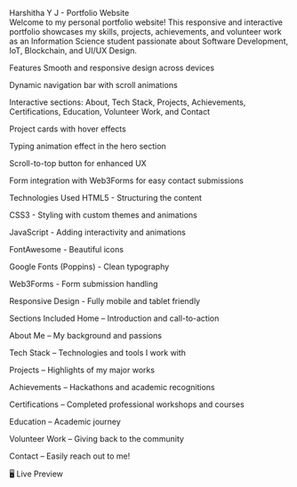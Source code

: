 Harshitha Y J - Portfolio Website<br>
Welcome to my personal portfolio website!
This responsive and interactive portfolio showcases my skills, projects, achievements, and volunteer work as an Information Science student passionate about Software Development, IoT, Blockchain, and UI/UX Design.<br>

Features
Smooth and responsive design across devices

Dynamic navigation bar with scroll animations

Interactive sections: About, Tech Stack, Projects, Achievements, Certifications, Education, Volunteer Work, and Contact

Project cards with hover effects

Typing animation effect in the hero section

Scroll-to-top button for enhanced UX

Form integration with Web3Forms for easy contact submissions<br>

 Technologies Used
HTML5 - Structuring the content

CSS3 - Styling with custom themes and animations

JavaScript - Adding interactivity and animations

FontAwesome - Beautiful icons

Google Fonts (Poppins) - Clean typography

Web3Forms - Form submission handling

Responsive Design - Fully mobile and tablet friendly<br>

Sections Included
Home – Introduction and call-to-action

About Me – My background and passions

Tech Stack – Technologies and tools I work with

Projects – Highlights of my major works

Achievements – Hackathons and academic recognitions

Certifications – Completed professional workshops and courses

Education – Academic journey

Volunteer Work – Giving back to the community

Contact – Easily reach out to me!<br>

🖥️ Live Preview
